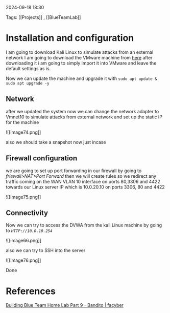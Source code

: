 2024-09-18 18:30

Tags: [[Projects]] , [[BlueTeamLab]]

# Installation and configuration 

I am going to download Kali Linux to simulate attacks from an external network  I am going to download the VMware machine from [here](https://www.kali.org/get-kali/#kali-virtual-machines) after downloading it i am going to simply import it into VMware and leave the default settings as is.

Now we can update the machine and upgrade it with `sudo apt update & sudo apt upgrade -y`

## Network

after we updated the system now we can change the network adapter to Vmnet10 to simulate attacks from external network and set up the static IP for the machine 

![[image74.png]]

also we should take a snapshot now just incase 

## Firewall configuration

 we are going to set up port forwarding in our firewall by going to _friewall>NAT>Port Forward_ then we will create rules so we redirect any traffic coming on the WAN VLAN 10 interface on ports 80,3306 and 4422 towards our Linux server IP which is 10.0.20.10 on ports 3306, 80 and 4422 
 
 ![[image75.png]]

## Connectivity 

Now we can try to access the DVWA from the kali Linux machine by going to *`HTTP://10.0.10.254`* 

![[image66.png]]

also we can try to SSH into the server 

![[image76.png]]

Done
# References 

[Building Blue Team Home Lab Part 9 - Bandito | facyber](https://facyber.me/posts/blue-team-lab-guide-part-9/)
